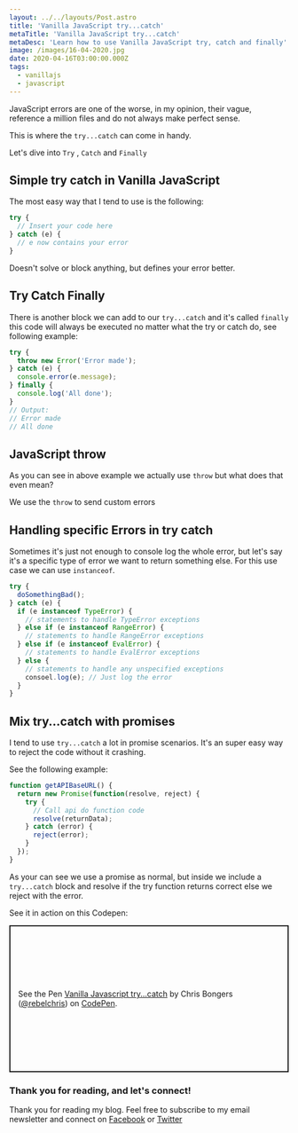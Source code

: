 ```yaml
---
layout: ../../layouts/Post.astro
title: 'Vanilla JavaScript try...catch'
metaTitle: 'Vanilla JavaScript try...catch'
metaDesc: 'Learn how to use Vanilla JavaScript try, catch and finally'
image: /images/16-04-2020.jpg
date: 2020-04-16T03:00:00.000Z
tags:
  - vanillajs
  - javascript
---
```


JavaScript errors are one of the worse, in my opinion, their vague, reference a million files and do not always make perfect sense.

This is where the `try...catch` can come in handy.

Let's dive into `Try` , `Catch` and `Finally`

## Simple try catch in Vanilla JavaScript

The most easy way that I tend to use is the following:

```js
try {
  // Insert your code here
} catch (e) {
  // e now contains your error
}
```

Doesn't solve or block anything, but defines your error better.

## Try Catch Finally

There is another block we can add to our `try...catch` and it's called `finally` this code will always be executed no matter what the try or catch do, see following example:

```js
try {
  throw new Error('Error made');
} catch (e) {
  console.error(e.message);
} finally {
  console.log('All done');
}
// Output:
// Error made
// All done
```

## JavaScript throw

As you can see in above example we actually use `throw` but what does that even mean?

We use the `throw` to send custom errors

## Handling specific Errors in try catch

Sometimes it's just not enough to console log the whole error, but let's say it's a specific type of error we want to return something else. For this use case we can use `instanceof`.

```js
try {
  doSomethingBad();
} catch (e) {
  if (e instanceof TypeError) {
    // statements to handle TypeError exceptions
  } else if (e instanceof RangeError) {
    // statements to handle RangeError exceptions
  } else if (e instanceof EvalError) {
    // statements to handle EvalError exceptions
  } else {
    // statements to handle any unspecified exceptions
    consoel.log(e); // Just log the error
  }
}
```

## Mix try...catch with promises

I tend to use `try...catch` a lot in promise scenarios. It's an super easy way to reject the code without it crashing.

See the following example:

```js
function getAPIBaseURL() {
  return new Promise(function(resolve, reject) {
    try {
      // Call api do function code
      resolve(returnData);
    } catch (error) {
      reject(error);
    }
  });
}
```

As your can see we use a promise as normal, but inside we include a `try...catch` block and resolve if the try function returns correct else we reject with the error.

See it in action on this Codepen:

<p class="codepen" data-height="265" data-theme-id="dark" data-default-tab="js,result" data-user="rebelchris" data-slug-hash="WNQrQad" style="height: 265px; box-sizing: border-box; display: flex; align-items: center; justify-content: center; border: 2px solid; margin: 1em 0; padding: 1em;" data-pen-title="Vanilla Javascript try...catch">
  <span>See the Pen <a href="https://codepen.io/rebelchris/pen/WNQrQad">
  Vanilla Javascript try...catch</a> by Chris Bongers (<a href="https://codepen.io/rebelchris">@rebelchris</a>)
  on <a href="https://codepen.io">CodePen</a>.</span>
</p>
<script async src="https://static.codepen.io/assets/embed/ei.js"></script>

### Thank you for reading, and let's connect!

Thank you for reading my blog. Feel free to subscribe to my email newsletter and connect on [Facebook](https://www.facebook.com/DailyDevTipsBlog) or [Twitter](https://twitter.com/DailyDevTips1)
